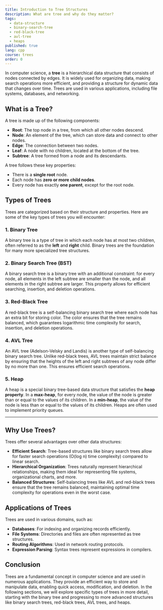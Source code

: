 ```yaml
---
title: Introduction to Tree Structures
description: What are tree and why do they matter?
tags:
  - data-structure
  - binary-search-tree
  - red-black-tree
  - avl-tree
  - heaps
published: true
lang: cpp
course: trees
order: 0
---
```


In computer science, a **tree** is a hierarchical data structure that consists of nodes connected by edges. It is widely used for organizing data, making search operations more efficient, and providing a structure for dynamic data that changes over time. Trees are used in various applications, including file systems, databases, and networking.

## What is a Tree?

A tree is made up of the following components:

- **Root**: The top node in a tree, from which all other nodes descend.
- **Node**: An element of the tree, which can store data and connect to other nodes.
- **Edge**: The connection between two nodes.
- **Leaf**: A node with no children, located at the bottom of the tree.
- **Subtree**: A tree formed from a node and its descendants.

A tree follows these key properties:

- There is a **single root** node.
- Each node has **zero or more child nodes**.
- Every node has exactly **one parent**, except for the root node.

## Types of Trees

Trees are categorized based on their structure and properties. Here are some of the key types of trees you will encounter:

### 1. Binary Tree
A binary tree is a type of tree in which each node has at most two children, often referred to as the **left** and **right** child. Binary trees are the foundation for many more specialized tree structures.

### 2. Binary Search Tree (BST)
A binary search tree is a binary tree with an additional constraint: for every node, all elements in the left subtree are smaller than the node, and all elements in the right subtree are larger. This property allows for efficient searching, insertion, and deletion operations.

### 3. Red-Black Tree
A red-black tree is a self-balancing binary search tree where each node has an extra bit for storing color. The color ensures that the tree remains balanced, which guarantees logarithmic time complexity for search, insertion, and deletion operations.

### 4. AVL Tree
An AVL tree (Adelson-Velsky and Landis) is another type of self-balancing binary search tree. Unlike red-black trees, AVL trees maintain strict balance by ensuring that the heights of the left and right subtrees of any node differ by no more than one. This ensures efficient search operations.

### 5. Heap
A heap is a special binary tree-based data structure that satisfies the **heap property**. In a **max-heap**, for every node, the value of the node is greater than or equal to the values of its children. In a **min-heap**, the value of the node is less than or equal to the values of its children. Heaps are often used to implement priority queues.

---

## Why Use Trees?

Trees offer several advantages over other data structures:

- **Efficient Search**: Tree-based structures like binary search trees allow for faster search operations (O(log n) time complexity) compared to linear search.
- **Hierarchical Organization**: Trees naturally represent hierarchical relationships, making them ideal for representing file systems, organizational charts, and more.
- **Balanced Structures**: Self-balancing trees like AVL and red-black trees ensure that the tree remains balanced, maintaining optimal time complexity for operations even in the worst case.

## Applications of Trees

Trees are used in various domains, such as:

- **Databases**: For indexing and organizing records efficiently.
- **File Systems**: Directories and files are often represented as tree structures.
- **Routing Algorithms**: Used in network routing protocols.
- **Expression Parsing**: Syntax trees represent expressions in compilers.

## Conclusion

Trees are a fundamental concept in computer science and are used in numerous applications. They provide an efficient way to store and manipulate data, enabling quick access, modification, and deletion. In the following sections, we will explore specific types of trees in more detail, starting with the binary tree and progressing to more advanced structures like binary search trees, red-black trees, AVL trees, and heaps.

